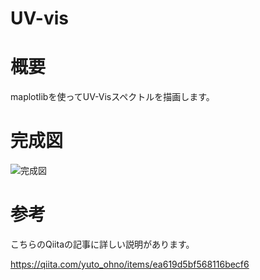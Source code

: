# UV-vis

# 概要

maplotlibを使ってUV-Visスペクトルを描画します。

# 完成図

![完成図](https://user-images.githubusercontent.com/34200677/51796934-6176c080-223e-11e9-8193-d5dbb578b4dd.png)

# 参考

こちらのQiitaの記事に詳しい説明があります。

https://qiita.com/yuto_ohno/items/ea619d5bf568116becf6
